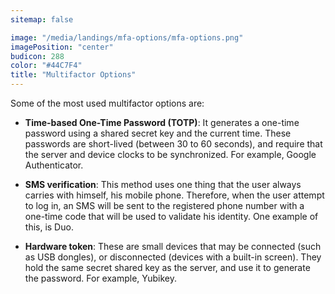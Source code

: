 ```yaml
---
sitemap: false

image: "/media/landings/mfa-options/mfa-options.png"
imagePosition: "center"
budicon: 288
color: "#44C7F4"
title: "Multifactor Options"
---
```


Some of the most used multifactor options are:

* **Time-based One-Time Password (TOTP)**: It generates a one-time password using a shared secret key and the current time. These passwords are short-lived (between 30 to 60 seconds), and require that the server and device clocks to be synchronized. For example, Google Authenticator. 

* **SMS verification**: This method uses one thing that the user always carries with himself, his mobile phone. Therefore, when the user attempt to log in, an SMS will be sent to the registered phone number with a one-time code that will be used to validate his identity. One example of this, is Duo.

* **Hardware token**: These are small devices that may be connected (such as USB dongles), or disconnected (devices with a built-in screen). They hold the same secret shared key as the server, and use it to generate the password. For example, Yubikey.
